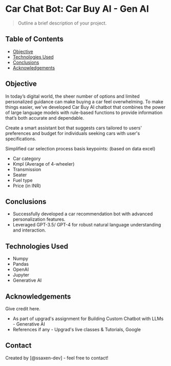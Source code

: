 # Car Chat Bot: Car Buy AI - Gen AI
> Outline a brief description of your project.


## Table of Contents
* [Objective](#objective)
* [Technologies Used](#technologies-used)
* [Conclusions](#conclusions)
* [Acknowledgements](#acknowledgements)

<!-- You can include any other section that is pertinent to your problem -->

## Objective

In today’s digital world, the sheer number of options and limited personalized guidance can make buying a car feel overwhelming. To make things easier, we've developed Car Buy AI chatbot that combines the power of large language models with rule-based functions to provide information that’s both accurate and dependable.

Create a smart assistant bot that suggests cars tailored to users' preferences and budget for individuals seeking cars with user's specifications.

Simplified car selection process basis keypoints: (based on data excel)

- Car category 
- Kmpl (Average of 4-wheeler)
- Transmission
- Seater
- Fuel type
- Price (in INR)

<!-- You don't have to answer all the questions - just the ones relevant to your project. -->

## Conclusions

- Successfully developed a car recommendation bot with advanced personalization features.
- Leveraged GPT-3.5/ GPT-4 for robust natural language understanding and interaction.

<!-- You don't have to answer all the questions - just the ones relevant to your project. -->


## Technologies Used
- Numpy
- Pandas
- OpenAI
- Jupyter
- Generative AI

<!-- As the libraries versions keep on changing, it is recommended to mention the version of library used in this project -->

## Acknowledgements
Give credit here.
- As part of upgrad's assignment for Building Custom Chatbot with LLMs - Generative AI
- References if any - Upgrad's live classes & Tutorials, Google


## Contact
Created by [@ssaxen-dev] - feel free to contact!


<!-- Optional -->
<!-- ## License -->
<!-- This project is open source and available under the [... License](). -->

<!-- You don't have to include all sections - just the one's relevant to your project -->